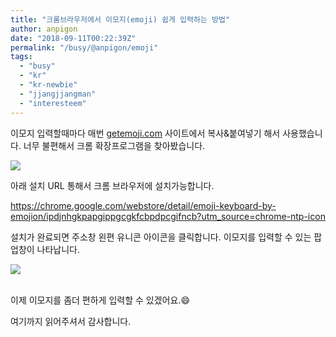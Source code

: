 ```yaml
---
title: "크롬브라우저에서 이모지(emoji) 쉽게 입력하는 방법"
author: anpigon
date: "2018-09-11T00:22:39Z"
permalink: "/busy/@anpigon/emoji"
tags:
  - "busy"
  - "kr"
  - "kr-newbie"
  - "jjangjjangman"
  - "interesteem"
---
```

이모지 입력할때마다 매번 [getemoji.com](http://getemoji.com) 사이트에서 복사&붙여넣기 해서 사용했습니다. 너무 불편해서 크롬 확장프로그램을 찾아봤습니다.

![](https://steemimages.com/images/2018/09/10/nIWNXhIN4Y0vdobAVChi2BTvOGgLslL0PPQi-V5Zqcw-lpEiYili0EEoZUXirhvBzSYnbwD-kzUw640-h400-e365.jpg)

아래 설치 URL 통해서 크롬 브라우저에 설치가능합니다.

https://chrome.google.com/webstore/detail/emoji-keyboard-by-emojion/ipdjnhgkpapgippgcgkfcbpdpcgifncb?utm_source=chrome-ntp-icon



설치가 완료되면 주소창 왼편 유니콘 아이콘을 클릭합니다. 이모지를 입력할 수 있는 팝업창이 나타납니다.

![](https://imgur.com/iC9pTW7.png)


<br>이제 이모지를 좀더 편하게 입력할 수 있겠어요.😄



여기까지 읽어주셔서 감사합니다.